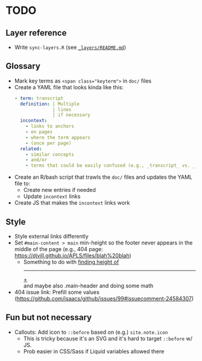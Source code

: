 # TODO

## Layer reference

- Write `sync-layers.R` (see [`_layers/README.md`](_layers/README.md))


## Glossary

- Mark key terms as `<span class="keyterm">` in `doc/` files
- Create a YAML file that looks kinda like this:
  ```yaml
  - term: transcript
    definition: | Multiple
                | lines
                | if necessary
    incontext:
      - links to anchors
      - on pages
      - where the term appears
      - (once per page)
    related:
      - similar concepts
      - and/or
      - terms that could be easily confused (e.g., _transcript_ vs. _transcription_)
  ```
- Create an R/bash script that trawls the `doc/` files and updates the YAML file to:
  - Create new entries if needed
  - Update `incontext` links
- Create JS that makes the `incontext` links work


## Style

- Style external links differently
- Set `#main-content > main` min-height so the footer never appears in the middle of the page (e.g., 404 page: https://djvill.github.io/APLS/files/blah%20blah)
	- Something to do with [finding height of <hr> + <footer>](https://stackoverflow.com/a/23749355) and maybe also .main-header and doing some math
- 404 issue link: Prefill some values (https://github.com/isaacs/github/issues/99#issuecomment-24584307)

## Fun but not necessary

- Callouts: Add icon to `::before` based on (e.g.) `site.note.icon`
	- This is tricky because it's an SVG and it's hard to target `::before` w/ JS. 
	- Prob easier in CSS/Sass if Liquid variables allowed there

